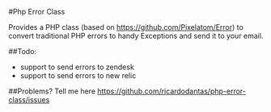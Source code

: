 #Php Error Class


Provides a PHP class (based on https://github.com/Pixelatom/Error) to convert traditional PHP errors to handy Exceptions and send it to your email.

##Todo:
- support to send errors to zendesk
- support to send errors to new relic

##Problems?
Tell me here <https://github.com/ricardodantas/php-error-class/issues>
